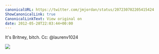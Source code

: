 ```yaml
---
canonicalURL: https://twitter.com/jmjordan/status/207230702205415424
ShowCanonicalLink: true
CanonicalLinkText: View original on
date: 2012-05-28T22:03:44+00:00
---
```

It's Britney, bitch. Cc: @laurenv1024

![](/images/207230702205415424-AuA7OcfCMAMg5tL.jpg)